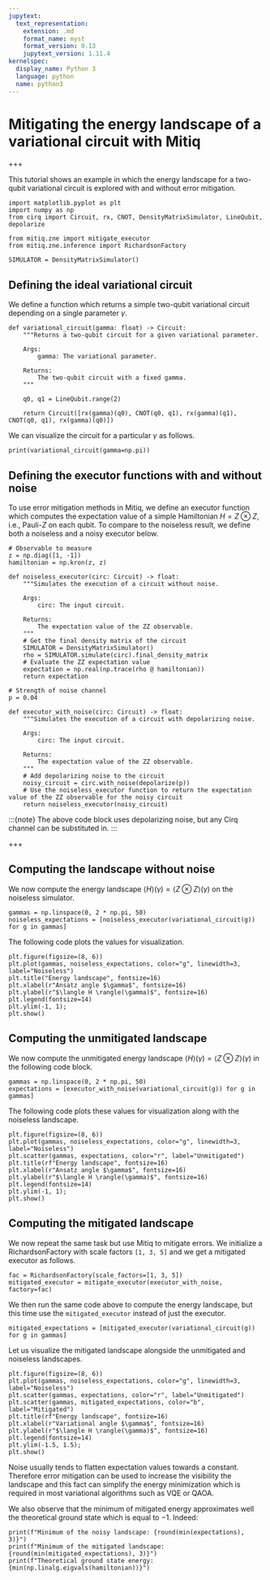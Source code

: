 ```yaml
---
jupytext:
  text_representation:
    extension: .md
    format_name: myst
    format_version: 0.13
    jupytext_version: 1.11.4
kernelspec:
  display_name: Python 3
  language: python
  name: python3
---
```


# Mitigating the energy landscape of a variational circuit with Mitiq

+++

This tutorial shows an example in which the energy landscape for a two-qubit variational
circuit is explored with and without error mitigation.

```{code-cell} ipython3
import matplotlib.pyplot as plt
import numpy as np
from cirq import Circuit, rx, CNOT, DensityMatrixSimulator, LineQubit, depolarize

from mitiq.zne import mitigate_executor
from mitiq.zne.inference import RichardsonFactory

SIMULATOR = DensityMatrixSimulator()
```

## Defining the ideal variational circuit

We define a function which returns a simple two-qubit variational circuit depending on a single parameter  $\gamma$.

```{code-cell} ipython3
def variational_circuit(gamma: float) -> Circuit:
    """Returns a two-qubit circuit for a given variational parameter.

    Args:
        gamma: The variational parameter.

    Returns:
        The two-qubit circuit with a fixed gamma.
    """

    q0, q1 = LineQubit.range(2)

    return Circuit([rx(gamma)(q0), CNOT(q0, q1), rx(gamma)(q1), CNOT(q0, q1), rx(gamma)(q0)])

```

We can visualize the circuit for a particular $\gamma$ as follows.

```{code-cell} ipython3
print(variational_circuit(gamma=np.pi))
```

## Defining the executor functions with and without noise

To use error mitigation methods in Mitiq, we define an executor function which computes the expectation value of a simple Hamiltonian $H=Z \otimes Z$, i.e., Pauli-$Z$ on each qubit. To compare to the noiseless result, we define both a noiseless and a noisy executor below.

```{code-cell} ipython3
# Observable to measure
z = np.diag([1, -1])
hamiltonian = np.kron(z, z)

def noiseless_executor(circ: Circuit) -> float:
    """Simulates the execution of a circuit without noise.

    Args:
        circ: The input circuit.

    Returns:
        The expectation value of the ZZ observable.
    """
    # Get the final density matrix of the circuit
    SIMULATOR = DensityMatrixSimulator()
    rho = SIMULATOR.simulate(circ).final_density_matrix
    # Evaluate the ZZ expectation value
    expectation = np.real(np.trace(rho @ hamiltonian))
    return expectation

# Strength of noise channel
p = 0.04

def executor_with_noise(circ: Circuit) -> float:
    """Simulates the execution of a circuit with depolarizing noise.

    Args:
        circ: The input circuit.

    Returns:
        The expectation value of the ZZ observable.
    """
    # Add depolarizing noise to the circuit
    noisy_circuit = circ.with_noise(depolarize(p))
    # Use the noiseless_executor function to return the expectation value of the ZZ observable for the noisy circuit
    return noiseless_executor(noisy_circuit)
```

:::{note}
The above code block uses depolarizing noise, but any Cirq channel can be substituted in.
:::

+++

## Computing the landscape without noise

We now compute the energy landscape $\langle H \rangle(\gamma) =\langle Z \otimes Z \rangle(\gamma)$ on the noiseless simulator.

```{code-cell} ipython3
gammas = np.linspace(0, 2 * np.pi, 50)
noiseless_expectations = [noiseless_executor(variational_circuit(g)) for g in gammas]
```

The following code plots the values for visualization.

```{code-cell} ipython3
plt.figure(figsize=(8, 6))
plt.plot(gammas, noiseless_expectations, color="g", linewidth=3, label="Noiseless")
plt.title("Energy landscape", fontsize=16)
plt.xlabel(r"Ansatz angle $\gamma$", fontsize=16)
plt.ylabel(r"$\langle H \rangle(\gamma)$", fontsize=16)
plt.legend(fontsize=14)
plt.ylim(-1, 1);
plt.show()
```

## Computing the unmitigated landscape

We now compute the unmitigated energy landscape $\langle H \rangle(\gamma) =\langle Z \otimes Z \rangle(\gamma)$
in the following code block.

```{code-cell} ipython3
gammas = np.linspace(0, 2 * np.pi, 50)
expectations = [executor_with_noise(variational_circuit(g)) for g in gammas]
```

The following code plots these values for visualization along with the noiseless landscape.

```{code-cell} ipython3
plt.figure(figsize=(8, 6))
plt.plot(gammas, noiseless_expectations, color="g", linewidth=3, label="Noiseless")
plt.scatter(gammas, expectations, color="r", label="Unmitigated")
plt.title(rf"Energy landscape", fontsize=16)
plt.xlabel(r"Ansatz angle $\gamma$", fontsize=16)
plt.ylabel(r"$\langle H \rangle(\gamma)$", fontsize=16)
plt.legend(fontsize=14)
plt.ylim(-1, 1);
plt.show()
```

## Computing the mitigated landscape

We now repeat the same task but use Mitiq to mitigate errors.
We initialize a RichardsonFactory with scale factors `[1, 3, 5]` and we get a mitigated executor as follows.

```{code-cell} ipython3
fac = RichardsonFactory(scale_factors=[1, 3, 5])
mitigated_executor = mitigate_executor(executor_with_noise, factory=fac)
```

We then run the same code above to compute the energy landscape, but this time use the ``mitigated_executor`` instead of just the executor.

```{code-cell} ipython3
mitigated_expectations = [mitigated_executor(variational_circuit(g)) for g in gammas]
```

Let us visualize the mitigated landscape alongside the unmitigated and noiseless landscapes.

```{code-cell} ipython3
plt.figure(figsize=(8, 6))
plt.plot(gammas, noiseless_expectations, color="g", linewidth=3, label="Noiseless")
plt.scatter(gammas, expectations, color="r", label="Unmitigated")
plt.scatter(gammas, mitigated_expectations, color="b", label="Mitigated")
plt.title(rf"Energy landscape", fontsize=16)
plt.xlabel(r"Variational angle $\gamma$", fontsize=16)
plt.ylabel(r"$\langle H \rangle(\gamma)$", fontsize=16)
plt.legend(fontsize=14)
plt.ylim(-1.5, 1.5);
plt.show()
```

Noise usually tends to flatten expectation values towards a constant. Therefore error mitigation
can be used to increase the visibility the landscape and this fact can simplify the energy minimization
which is required in most variational algorithms such as VQE or QAOA.

We also observe that the minimum of mitigated energy approximates well the theoretical ground state which is equal to $-1$. Indeed:

```{code-cell} ipython3
print(f"Minimum of the noisy landscape: {round(min(expectations), 3)}")
print(f"Minimum of the mitigated landscape: {round(min(mitigated_expectations), 3)}")
print(f"Theoretical ground state energy: {min(np.linalg.eigvals(hamiltonian))}")
```
